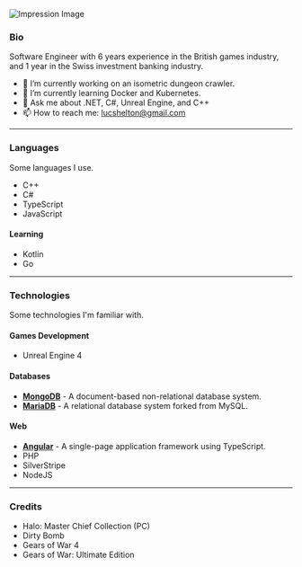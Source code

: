 ![Impression Image](https://i.imgur.com/6d95elJ.png)
### Bio
Software Engineer with 6 years experience in the British games industry, and 1 year in the Swiss investment banking industry.

- 🔭 I’m currently working on an isometric dungeon crawler.
- 🌱 I’m currently learning Docker and Kubernetes.
- 💬 Ask me about .NET, C#, Unreal Engine, and C++
- 📫 How to reach me: lucshelton@gmail.com

---

### Languages
Some languages I use.
- C++
- C#
- TypeScript
- JavaScript

#### Learning
- Kotlin
- Go

---

### Technologies
Some technologies I'm familiar with.
#### Games Development
- Unreal Engine 4
#### Databases
- **[MongoDB](https://www.mongodb.com/)** - A document-based non-relational database system.
- **[MariaDB](https://mariadb.org/)** - A relational database system forked from MySQL.
#### Web
- **[Angular](https://angular.io/)** - A single-page application framework using TypeScript.
- PHP
- SilverStripe
- NodeJS

---

### Credits
- Halo: Master Chief Collection (PC)
- Dirty Bomb
- Gears of War 4
- Gears of War: Ultimate Edition

<!--
**LoveDuckie/LoveDuckie** is a ✨ _special_ ✨ repository because its `README.md` (this file) appears on your GitHub profile.

Here are some ideas to get you started:

- 🔭 I’m currently working on ...
- 🌱 I’m currently learning ...
- 👯 I’m looking to collaborate on ...
- 🤔 I’m looking for help with ...
- 💬 Ask me about ...
- 📫 How to reach me: ...
- 😄 Pronouns: ...
- ⚡ Fun fact: ...
-->
